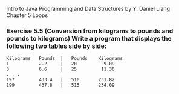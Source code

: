 Intro to Java Programming and Data Structures by Y. Daniel Liang <br/>
Chapter 5 Loops

### Exercise 5.5 (Conversion from kilograms to pounds and pounds to kilograms) Write a program that displays the following two tables side by side:

    Kilograms   Pounds  |   Pounds    Kilograms
    1           2.2     |   20          9.09
    3           6.6     |   25         11.36
    . . .
    197         433.4   |   510       231.82
    199         437.8   |   515       234.09
